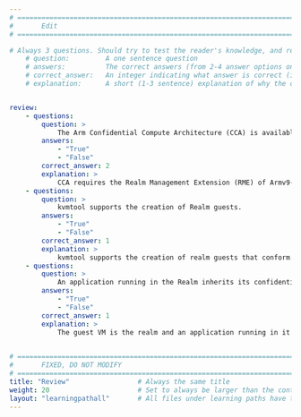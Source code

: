 ```yaml
---
# ================================================================================
#       Edit
# ================================================================================

# Always 3 questions. Should try to test the reader's knowledge, and reinforce the key points you want them to remember.
    # question:         A one sentence question
    # answers:          The correct answers (from 2-4 answer options only). Should be surrounded by quotes.
    # correct_answer:   An integer indicating what answer is correct (index starts from 0)
    # explanation:      A short (1-3 sentence) explanation of why the correct answer is correct. Can add additional context if desired


review:
    - questions:
        question: >
            The Arm Confidential Compute Architecture (CCA) is available on all Arm devices
        answers:
            - "True"
            - "False"
        correct_answer: 2
        explanation: >
            CCA requires the Realm Management Extension (RME) of Armv9-A architecture, as well as support within the software stack running on the device.
    - questions:
        question: >
            kvmtool supports the creation of Realm guests.
        answers:
            - "True"
            - "False"
        correct_answer: 1
        explanation: >
            kvmtool supports the creation of realm guests that conform with the Arm RME specification.
    - questions:
        question: >
            An application running in the Realm inherits its confidential protection.
        answers:
            - "True"
            - "False"
        correct_answer: 1
        explanation: >
            The guest VM is the realm and an application running in it inherits the confidential protection of the guest VM.
                  

# ================================================================================
#       FIXED, DO NOT MODIFY
# ================================================================================
title: "Review"                 # Always the same title
weight: 20                      # Set to always be larger than the content in this path
layout: "learningpathall"       # All files under learning paths have this same wrapper
---
```

